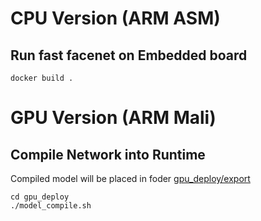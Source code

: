 
# CPU Version (ARM ASM)
## Run fast facenet on Embedded board

`docker build .`

# GPU Version (ARM Mali)
## Compile Network into Runtime

Compiled model will be placed in foder [gpu_deploy/export](gpu_deploy/export)
```
cd gpu_deploy
./model_compile.sh
```
